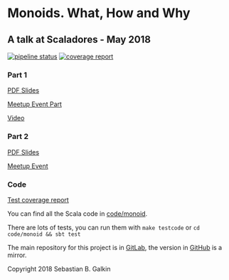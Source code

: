 # Monoids. What, How and Why

## A talk at Scaladores -  May 2018

[![pipeline status](https://gitlab.com/paraseba/scaladores-may-2018-talk/badges/master/pipeline.svg)](https://gitlab.com/paraseba/scaladores-may-2018-talk/commits/master)
[![coverage report](https://gitlab.com/paraseba/scaladores-may-2018-talk/badges/master/coverage.svg)](https://gitlab.com/paraseba/scaladores-may-2018-talk/commits/master)

### Part 1

[PDF Slides](https://paraseba.gitlab.io/scaladores-may-2018-talk/part1.pdf)

[Meetup Event Part](https://www.meetup.com/scaladores/events/250823565/)

[Video](https://www.youtube.com/watch?v=z2N-g6iSJJc)

### Part 2

[PDF Slides](https://paraseba.gitlab.io/scaladores-may-2018-talk/part2.pdf)

[Meetup Event](https://www.meetup.com/scaladores/events/255995819/)



### Code

[Test coverage report](https://paraseba.gitlab.io/scaladores-may-2018-talk/coverage)

You can find all the Scala code in [code/monoid](code/monoid).

There are lots of tests, you can run them with `make testcode`
or `cd code/monoid && sbt test`


The main repository for this project is in [GitLab](https://gitlab.com/paraseba/scaladores-may-2018-talk),
the version in [GitHub](https://github.com/paraseba/scaladores-may-2018-talk) is a mirror.


Copyright 2018 Sebastian B. Galkin

<!---
This file is part of paraseba/scaladores-may-2018-talk.

paraseba/scaladores-may-2018-talk is free software: you can redistribute it and/or modify
it under the terms of the GNU General Public License as published by
the Free Software Foundation, either version 3 of the License, or
(at your option) any later version.

paraseba/scaladores-may-2018-talk is distributed in the hope that it will be useful,
but WITHOUT ANY WARRANTY; without even the implied warranty of
MERCHANTABILITY or FITNESS FOR A PARTICULAR PURPOSE.  See the
GNU General Public License for more details.

You should have received a copy of the GNU General Public License
along with Foobar.  If not, see <http://www.gnu.org/licenses/>.
--->
